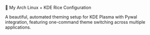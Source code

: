 🎨 My Arch Linux + KDE Rice Configuration

A beautiful, automated theming setup for KDE Plasma with Pywal integration, featuring one-command theme switching across multiple applications.
